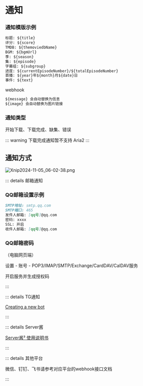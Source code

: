 # 通知

### 通知模版示例

```md
标题: ${title}
评分: ${score}
TMDB: ${themoviedbName}
BGM: ${bgmUrl}
季: ${season}
集: ${episode}
字幕组: ${subgroup}
进度: ${currentEpisodeNumber}/${totalEpisodeNumber}
首播: ${year}年${month}月${date}日
事件: ${text}
```

webhook

```md
${message} 会自动替换为信息
${image} 会自动替换为图片链接
```

### 通知类型

开始下载、下载完成、缺集、错误

::: warning
下载完成通知暂不支持 Aria2
:::

## 通知方式

![Xnip2024-11-05_06-02-38.png](/image/Xnip2024-11-05_06-02-38.png)

::: details 邮箱通知

### QQ邮箱设置示例

```md
SMTP地址: smtp.qq.com
SMTP端口: 465
发件人邮箱: [qq号]@qq.com
密码: xxxx
SSL: 开启
收件人邮箱: [qq号]@qq.com
```

### QQ邮箱密码

（电脑网页端）

设置 - 账号 - POP3/IMAP/SMTP/Exchange/CardDAV/CalDAV服务

开启服务并生成授权码

:::

::: details TG通知

[Creating a new bot](https://core.telegram.org/bots/features#botfather:~:text=and%20managing%20bots.-,Creating%20a%20new%20bot,-Use%20the%20/newbot)

:::

::: details Server酱

[Server酱³ 使用说明书](https://doc.sc3.ft07.com/)

:::

::: details 其他平台

微信、钉钉、飞书请参考对应平台的webhook接口文档

:::

